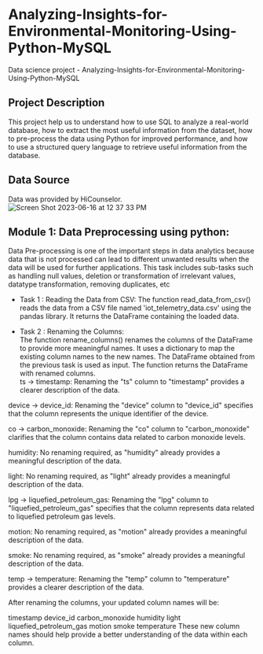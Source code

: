 # Analyzing-Insights-for-Environmental-Monitoring-Using-Python-MySQL
Data science project - Analyzing-Insights-for-Environmental-Monitoring-Using-Python-MySQL
## Project Description
This project help us to understand how to use SQL to analyze a real-world database, how to extract the most useful information from the dataset, how to pre-process the data using Python for improved performance, and how to use a structured query language to retrieve useful information from the database.
## Data Source
Data was provided by HiCounselor.
![Screen Shot 2023-06-16 at 12 37 33 PM](https://github.com/Lovepreet44/Analyzing-Insights-for-Environmental-Monitoring-Using-Python-MySQL/assets/23363500/45ff80e8-c60b-444a-872c-448f77da63a6)

## Module 1: Data Preprocessing using python:

Data Pre-processing is one of the important steps in data analytics because data that is not processed can lead to different unwanted results when the data will be used for further applications. This task includes sub-tasks such as handling null values, deletion or transformation of irrelevant values, datatype transformation, removing duplicates, etc

* Task 1 : Reading the Data from CSV:
  The function read_data_from_csv() reads the data from a CSV file named 'iot_telemetry_data.csv' using the pandas library. It returns the DataFrame containing the loaded data.
  
* Task 2 : Renaming the Columns: </br>
The function rename_columns() renames the columns of the DataFrame to provide more meaningful names. It uses a dictionary to map the existing column names to the new names. The DataFrame obtained from the previous task is used as input. The function returns the DataFrame with renamed columns.</br>
ts -> timestamp: Renaming the "ts" column to "timestamp" provides a clearer description of the data.</br>

device -> device_id: Renaming the "device" column to "device_id" specifies that the column represents the unique identifier of the device.</br>

co -> carbon_monoxide: Renaming the "co" column to "carbon_monoxide" clarifies that the column contains data related to carbon monoxide levels.</br>

humidity: No renaming required, as "humidity" already provides a meaningful description of the data.</br>

light: No renaming required, as "light" already provides a meaningful description of the data.</br>

lpg -> liquefied_petroleum_gas: Renaming the "lpg" column to "liquefied_petroleum_gas" specifies that the column represents data related to liquefied petroleum gas levels.</br>

motion: No renaming required, as "motion" already provides a meaningful description of the data.</br>

smoke: No renaming required, as "smoke" already provides a meaningful description of the data.</br>

temp -> temperature: Renaming the "temp" column to "temperature" provides a clearer description of the data.</br>

After renaming the columns, your updated column names will be:</br>

timestamp device_id carbon_monoxide humidity light liquefied_petroleum_gas motion smoke temperature These new column names should help provide a better understanding of the data within each column.
